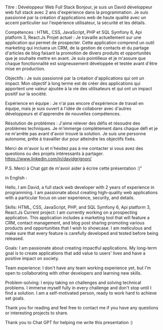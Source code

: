 Titre : Développeur Web Full Stack
Bonjour, je suis un David développeur web full stack avec 2 ans d'expérience dans la programmation. Je suis passionné par la création d'applications web de haute qualité avec un accent particulier sur l'expérience utilisateur, la sécurité et les détails.

Compétences :
HTML, CSS, JavaScript, PHP et SQL
Symfony 6, Api platform 3, React.Js
Projet actuel :
Je travaille actuellement sur une application qui permet de prospecter. Cette application comprend un outil marketing qui incluera un CRM, de la gestion de contacts et du partage d'articles de blog faisant la promotion de divers produits et opportunités que je souhaite mettre en avant. Je suis pointilleux et je m'assure que chaque fonctionnalité est soigneusement développée et testée avant d'être mise en production.

Objectifs :
Je suis passionné par la création d'applications qui ont un impact. Mon objectif à long terme est de créer des applications qui apportent une valeur ajoutée à la vie des utilisateurs et qui ont un impact positif sur la société.

Expérience en équipe :
Je n'ai pas encore d'expérience de travail en équipe, mais je suis ouvert à l'idée de collaborer avec d'autres développeurs et d'apprendre de nouvelles compétences.

Résolution de problèmes :
J'aime relever des défis et résoudre des problèmes techniques. Je m'immerge complètement dans chaque défi et je ne m'arrête pas avant d'avoir trouvé la solution. Je suis une personne autonome, prête à travailler dur pour atteindre les objectifs fixés.

Merci de m'avoir lu et n'hésitez pas à me contacter si vous avez des questions ou des projets intéressants à partager.
https://www.linkedin.com/in/davidgrignon/

P.S. Merci à Chat gpt de m'avoir aider à écrire cette présentation :)"

in English :

Hello, I am David, a full stack web developer with 2 years of experience in programming. I am passionate about creating high-quality web applications with a particular focus on user experience, security, and details.

Skills:
HTML, CSS, JavaScript, PHP, and SQL
Symfony 6, Api platform 3, React.Js
Current project:
I am currently working on a prospecting application. This application includes a marketing tool that will feature a CRM, contact management, and blog post sharing promoting various products and opportunities that I wish to showcase. I am meticulous and make sure that every feature is carefully developed and tested before being released.

Goals:
I am passionate about creating impactful applications. My long-term goal is to create applications that add value to users' lives and have a positive impact on society.

Team experience:
I don't have any team working experience yet, but I'm open to collaborating with other developers and learning new skills.

Problem-solving:
I enjoy taking on challenges and solving technical problems. I immerse myself fully in every challenge and don't stop until I find a solution. I am a self-motivated person, ready to work hard to achieve set goals.

Thank you for reading and feel free to contact me if you have any questions or interesting projects to share.

Thank you to Chat GPT for helping me write this presentation :)
